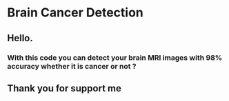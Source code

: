 # Brain Cancer Detection


## Hello.

### With this code you can detect your brain MRI images with 98% accuracy whether it is cancer or not ?

## Thank you for support me
